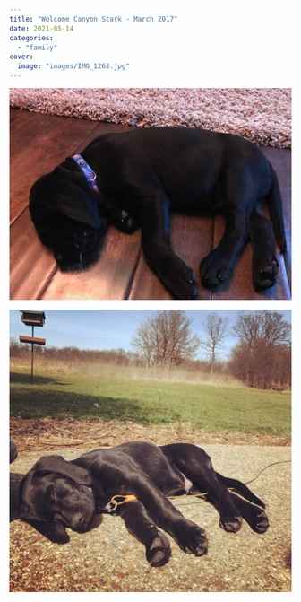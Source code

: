 ```yaml
---
title: "Welcome Canyon Stark - March 2017"
date: 2021-05-14
categories:
  - "family"
cover:
  image: "images/IMG_1263.jpg"
---
```


![Canyon Stark](images/IMG_1263.jpg)

![Canyon Stark](images/066C375A-581D-4897-8897-A671B8D55A80.jpg)

